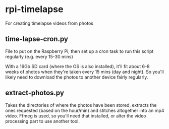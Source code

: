 # rpi-timelapse

For creating timelapse videos from photos 


time-lapse-cron.py
------------------
File to put on the Raspberry Pi, then set up a cron task to run this script
regularly (e.g. every 15-30 mins)

With a 16Gb SD card (where the OS is also installed), it'll fit about 6-8 weeks
of photos when they're taken every 15 mins (day and night). So you'll likely
need to download the photos to another device fairly regularly.


extract-photos.py
-----------------
Takes the directories of where the photos have been stored, extracts the ones
requested (based on the hour/min) and stitches altogether into an mp4 video.
Ffmeg is used, so you'll need that installed, or alter the video processing part
to use another tool.